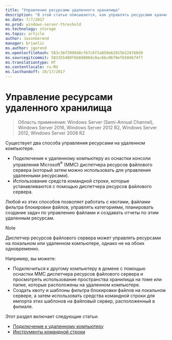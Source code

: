 ```yaml
---
title: "Управление ресурсами удаленного хранилища"
description: "В этой статье описывается, как управлять ресурсами хранилища на удаленном компьютере"
ms.date: 7/7/2017
ms.prod: windows-server-threshold
ms.technology: storage
ms.topic: article
author: JasonGerend
manager: brianlic
ms.author: jgerend
ms.openlocfilehash: 583c36f399848cf67c6f3a850e62015b224768d9
ms.sourcegitcommit: 583355400f6b0d880dc0ac6bc06f0efb50d674f7
ms.translationtype: HT
ms.contentlocale: ru-RU
ms.lasthandoff: 10/17/2017
---
```

# <a name="managing-remote-storage-resources"></a>Управление ресурсами удаленного хранилища

> Область применения: Windows Server (Semi-Annual Channel), Windows Server 2016, Windows Server 2012 R2, Windows Server 2012, Windows Server 2008 R2

Существует два способа управления ресурсами на удаленном компьютере.

-   Подключение к удаленному компьютеру из оснастки консоли управления Microsoft<sup>®</sup> (MMC) диспетчера ресурсов файлового сервера (который затем можно использовать для управления удаленными ресурсами).
-   Использование средств командной строки, которые устанавливаются с помощью диспетчера ресурсов файлового сервера.

Любой из этих способов позволяет работать с квотами, файлами фильтра блокировки файлов, управлять категориями, планировать создание задач по управлению файлами и создавать отчеты по этим удаленным ресурсам.

> [!Note]
> Диспетчер ресурсов файлового сервера может управлять ресурсами на локальном или удаленном компьютере, однако не на обоих одновременно.

Например, вы можете:

-   Подключиться к другому компьютеру в домене с помощью оснастки MMC диспетчера ресурсов файлового сервера и просмотреть использование пространства хранилища на томе или папке, которые расположены на удаленном компьютере.
-   Создать квоту и шаблоны фильтра блокировки файлов на локальном сервере, а затем использовать средства командной строки для импорта этих шаблонов на файловый сервер, расположенный в филиале.

Этот раздел включает следующие статьи:

-   [Подключение к удаленному компьютеру](connect-to-remote-computer.md)
-   [Инструменты командной строки](command-line-tools.md)
